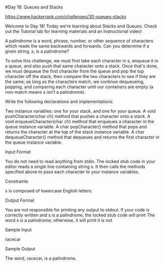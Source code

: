 #Day 18: Queues and Stacks

https://www.hackerrank.com/challenges/30-queues-stacks

Welcome to Day 18! Today we're learning about Stacks and Queues. Check out the Tutorial tab for learning materials and an instructional video!

A palindrome is a word, phrase, number, or other sequence of characters which reads the same backwards and forwards. Can you determine if a given string, s, is a palindrome?

To solve this challenge, we must first take each character in s, enqueue it in a queue, and also push that same character onto a stack. Once that's done, we must dequeue the first character from the queue and pop the top character off the stack, then compare the two characters to see if they are the same; as long as the characters match, we continue dequeueing, popping, and comparing each character until our containers are empty (a non-match means s isn't a palindrome).

Write the following declarations and implementations:

Two instance variables: one for your stack, and one for your queue.
A void pushCharacter(char ch) method that pushes a character onto a stack.
A void enqueueCharacter(char ch) method that enqueues a character in the queue instance variable.
A char popCharacter() method that pops and returns the character at the top of the stack instance variable.
A char dequeueCharacter() method that dequeues and returns the first character in the queue instance variable.

Input Format

You do not need to read anything from stdin. The locked stub code in your editor reads a single line containing string s. It then calls the methods specified above to pass each character to your instance variables.

Constraints

s is composed of lowercase English letters.

Output Format

You are not responsible for printing any output to stdout. 
If your code is correctly written and s is a palindrome, the locked stub code will print The word s is a palindrome; otherwise, it will print it is not

Sample Input

racecar

Sample Output

The word, racecar, is a palindrome.